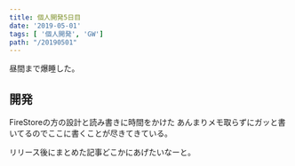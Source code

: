 ```yaml
---
title: 個人開発5日目
date: '2019-05-01'
tags: [ '個人開発', 'GW']
path: "/20190501"
---
```


昼間まで爆睡した。

## 開発

FireStoreの方の設計と読み書きに時間をかけた
あんまりメモ取らずにガッと書いてるのでここに書くことが尽きてきている。

リリース後にまとめた記事どこかにあげたいなーと。